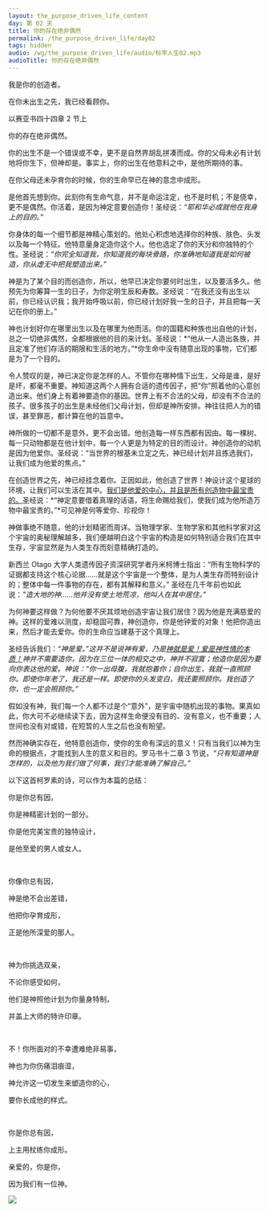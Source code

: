 ```yaml
---
layout: the_purpose_driven_life_content
day: 第 02 天 
title: 你的存在绝非偶然
permalink: /the_purpose_driven_life/day02
tags: hidden
audio: /wg/the_purpose_driven_life/audio/标竿人生02.mp3
audioTitle: 你的存在绝非偶然
---
```


<div class="center">
<p>我是你的创造者。</p>
<p>在你未出生之先，我已经看顾你。</p>
<p class="sp-verse">以赛亚书四十四章 2 节上</p>
</div>
<p class="first">你的存在绝非偶然。</p>

你的出生不是一个错误或不幸，更不是自然界胡乱拼凑而成。你的父母未必有计划地将你生下，但神却是。事实上，你的出生在他意料之中，是他所期待的事。

在你父母还未孕育你的时候，你的生命早已在神的意念中成形。

是他首先想到你。此刻你有生命气息，并不是命运注定，也不是时机；不是侥幸，更不是偶然。你活着，是因为神定意要创造你！圣经说：*“耶和华必成就他在我身上的目的。”*

你身体的每一个细节都是神精心策划的。他处心积虑地选择你的种族、肤色、头发以及每一个特征。他特意量身定造你这个人。他也选定了你的天分和你独特的个性。圣经说：*“你完全知道我，你知道我的每块骨路，你准确地知道我是如何被造，你从虚无中把我塑造出来。”*

神是为了某个目的而创造你，所以，他早已决定你要何时出生，以及要活多久。他预先为你筹算一生的日子，为你定明生辰和寿数。圣经说：“在我还没有出生以前，你已经认识我；我开始呼吸以前，你已经计划好我一生的日子，并且把每一天记在你的册上。”

神也计划好你在哪里出生以及在哪里为他而活。你的国籍和种族也出自他的计划，总之一切绝非偶然，全都根据他的目的来计划。圣经说：*“他从一人造出各族，并且定准了他们存活的期限和生活的地方。”*你生命中没有随意出现的事物，它们都是为了一个目的。

令人赞叹的是，神已决定你是怎样的人。不管你在哪种情下出生，父母是谁，是好是坏，都毫不重要。神知道这两个人拥有合适的遗传因子，把“你”照着他的心意创造出来。他们身上有着神要造你的基因。世界上有不合法的父母，却没有不合法的孩子。很多孩子的出生是未经他们父母计划，但却是神所安排。神往往把人为的错误，甚至罪恶，都计算在他的旨意中。

神所做的一切都不是意外，更不会出错。他创造每一样东西都有因由。每一棵树、每一只动物都是在他计划中，每一个人更是为特定的目的而设计。神创造你的动机是因为他爱你。圣经说：“当世界的根基未立定之先，神已经计划并且拣选我们，让我们成为他爱的焦点。”

在创造世界之先，神已经挂念着你。正因如此，他创造了世界！神设计这个星球的环境，让我们可以生活在其中。<u>我们是他爱的中心，并且是所有创造物中最宝贵的。</u>圣经说：*“神定意要借着真理的话语，将生命赐给我们，使我们成为他所造万物中最宝贵的。”*可见神是何等爱你、珍视你！

神做事绝不随意，他的计划精密而周详。当物理学家、生物学家和其他科学家对这个宇宙的奥秘理解越多，我们便越明白这个宇宙的构造是如何特别适合我们在其中生存，宇宙显然是为人类生存而刻意精确打造的。

新西兰 Otago 大学人类遗传因子资深研究学者丹米柯博士指出：“所有生物科学的证据都支持这个核心论据……就是这个宇宙是一个整体，是为人类生存而特别设计的；整体中每一件事物的存在，都有其解释和意义。” 圣经在几千年前也如此说：*"造大地的神……他并没有使土地荒凉，他叫人在其中居住。”*

为何神要这样做？为何他要不厌其烦地创造宇宙让我们居住？因为他是充满慈爱的神。这样的爱难以测度，却稳固可靠，神创造你，你是他钟爱的对象！他把你造出来，然后才能去爱你。你的生命应当建基于这个真理上。

圣经告诉我们：*“神是爱。”*这并不是说神有爱，乃是<u>神就是爱！爱是神性情的本质！</u>神并不需要造你，因为在三位一体的相交之中，神并不寂寞；他造你是因为要向你表达他的爱。神说：*“你一出母腹，我就抱着你；自你出生，我就一直照顾你。即使你年老了，我还是一样。即使你的头发变白，我还要照顾你。我创造了你，也一定会照顾你。”*

假如没有神，我们每一个人都不过是个“意外”，是宇宙中随机出现的事物。果真如此，你大可不必继续读下去，因为这样生命便没有目的、没有意义，也不重要；人世间也没有对或错，在短暂的人生之后也没有盼望。

然而神确实存在，他特意创造你，使你的生命有深远的意义！只有当我们以神为生命的根据点，才能找到人生的意义和目的。罗马书十二章 3 节说，*“只有知道神是怎样的，以及他为我们做了何事，我们才能准确了解自己。”*

以下这首柯罗素的诗，可以作为本篇的总结：

<div class="center fs-19">
<p>你是你总有因，</p>
<p>你是神精密计划的一部分。</p>
<p>你是他完美宝贵的独特设计，</p>
<p>是他至爱的男人或女人。</p>
<br>
<p>你像你总有因，</p>
<p>神是绝不会出差错，</p>
<p>他把你孕育成形，</p>
<p>正是他所深爱的那人。</p>
<br>
<p>神为你挑选双亲，</p>
<p>不论你感受如何，</p>
<p>他们是神照他计划为你量身特制，</p>
<p>并盖上大师的特许印章。</p>
<br>
<p>不！你所面对的不幸遭难绝非易事，</p>
<p>神也为你伤痛泪痕湿，</p>
<p>神允许这一切发生来塑造你的心，</p>
<p>要你长成他的样式。</p>
<br>
<p>你是你总有因，</p>
<p>上主用杖练你成形。</p>
<p>亲爱的，你是你，</p>
<p>因为我们有一位神。</p>
</div>


<div class="article-img-wrapper">
  <img src="https://typora-1259024198.cos.ap-beijing.myqcloud.com/wg/the_purpose_driven_life/image/day02_card.jpg">
</div>